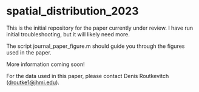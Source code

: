 # spatial_distribution_2023

This is the initial repository for the paper currently under review. I have run initial troubleshooting, but it will likely need more.

The script journal_paper_figure.m should guide you through the figures used in the paper.

More information coming soon!

For the data used in this paper, please contact Denis Routkevitch (droutke1@jhmi.edu).